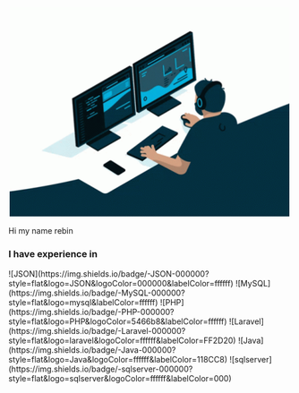 
<p align="center"> 
  <img src="coding.gif" width="500" />
</p>
<p>Hi my name rebin</p>
<h3>I have experience in</h3>
![JSON](https://img.shields.io/badge/-JSON-000000?style=flat&logo=JSON&logoColor=000000&labelColor=ffffff)
![MySQL](https://img.shields.io/badge/-MySQL-000000?style=flat&logo=mysql&labelColor=ffffff)
![PHP](https://img.shields.io/badge/-PHP-000000?style=flat&logo=PHP&logoColor=5466b8&labelColor=ffffff)
![Laravel](https://img.shields.io/badge/-Laravel-000000?style=flat&logo=laravel&logoColor=ffffff&labelColor=FF2D20)
![Java](https://img.shields.io/badge/-Java-000000?style=flat&logo=Java&logoColor=ffffff&labelColor=118CC8)
![sqlserver](https://img.shields.io/badge/-sqlserver-000000?style=flat&logo=sqlserver&logoColor=ffffff&labelColor=000)

